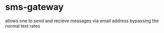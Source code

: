 # sms-gateway
allows one to send and recieve messages via email address bypassing the normal text rates

